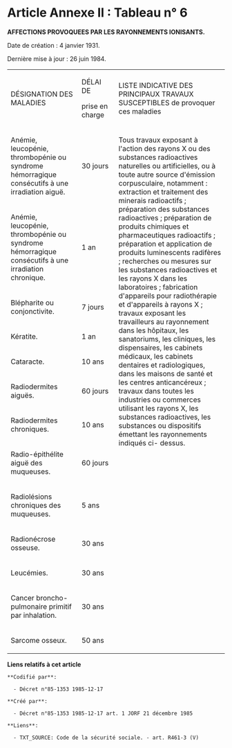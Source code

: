 # Article Annexe II : Tableau n° 6

**AFFECTIONS PROVOQUEES PAR LES RAYONNEMENTS IONISANTS.**

Date de création : 4 janvier 1931. 

Dernière mise à jour : 26 juin 1984. 
<table>
  <tbody>
    <tr>
      <td width="185">

DÉSIGNATION DES MALADIES

</td>
      <td width="86">

DÉLAI DE

prise en charge

</td>
      <td width="337">

LISTE INDICATIVE DES PRINCIPAUX TRAVAUX SUSCEPTIBLES de provoquer ces maladies

</td>
    </tr>
    <tr>
      <td width="185" valign="top">

Anémie, leucopénie, thrombopénie ou syndrome hémorragique consécutifs à une irradiation aiguë.

</td>
      <td width="86">

30 jours

</td>
      <td width="337" rowspan="13" valign="top">

Tous travaux exposant à l'action des rayons X ou des substances radioactives naturelles ou artificielles, ou à toute autre
source d'émission corpusculaire, notamment : extraction et traitement des minerais radioactifs ; préparation des substances
radioactives ; préparation de produits chimiques et pharmaceutiques radioactifs ; préparation et application de produits
luminescents radifères ; recherches ou mesures sur les substances radioactives et les rayons X dans les laboratoires ;
fabrication d'appareils pour radiothérapie et d'appareils à rayons X ; travaux exposant les travailleurs au rayonnement dans
les hôpitaux, les sanatoriums, les cliniques, les dispensaires, les cabinets médicaux, les cabinets dentaires et
radiologiques, dans les maisons de santé et les centres anticancéreux ; travaux dans toutes les industries ou commerces
utilisant les rayons X, les substances radioactives, les substances ou dispositifs émettant les rayonnements indiqués ci-
dessus. 

</td>
    </tr>
    <tr>
      <td width="185" valign="top">

Anémie, leucopénie, thrombopénie ou syndrome hémorragique consécutifs à une irradiation chronique.

</td>
      <td width="86">

1 an

</td>
    </tr>
    <tr>
      <td valign="top" width="185">

Blépharite ou conjonctivite.

</td>
      <td width="86">

7 jours

</td>
    </tr>
    <tr>
      <td width="185" valign="top">

Kératite.

</td>
      <td width="86">

1 an

</td>
    </tr>
    <tr>
      <td width="185" valign="top">

Cataracte.

</td>
      <td width="86">

10 ans

</td>
    </tr>
    <tr>
      <td valign="top" width="185">

Radiodermites aiguës.

</td>
      <td width="86">

60 jours

</td>
    </tr>
    <tr>
      <td width="185" valign="top">

Radiodermites chroniques.

</td>
      <td width="86">

10 ans

</td>
    </tr>
    <tr>
      <td valign="top" width="185">

Radio-épithélite aiguë des muqueuses.

</td>
      <td width="86">

60 jours

</td>
    </tr>
    <tr>
      <td valign="top" width="185">

Radiolésions chroniques des muqueuses.

</td>
      <td width="86">

5 ans

</td>
    </tr>
    <tr>
      <td valign="top" width="185">

Radionécrose osseuse.

</td>
      <td width="86">

30 ans

</td>
    </tr>
    <tr>
      <td valign="top" width="185">

Leucémies.

</td>
      <td width="86">

30 ans

</td>
    </tr>
    <tr>
      <td width="185" valign="top">

Cancer broncho-pulmonaire primitif par inhalation.

</td>
      <td width="86">

30 ans

</td>
    </tr>
    <tr>
      <td width="185" valign="top">

Sarcome osseux.

</td>
      <td width="86">

50 ans

</td>
    </tr>
  </tbody>
</table>

**Liens relatifs à cet article**

	**Codifié par**:

	  - Décret n°85-1353 1985-12-17

	**Créé par**:

	  - Décret n°85-1353 1985-12-17 art. 1 JORF 21 décembre 1985

	**Liens**:

	  - TXT_SOURCE: Code de la sécurité sociale. - art. R461-3 (V)
